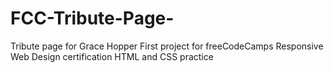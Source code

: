 # FCC-Tribute-Page-
Tribute page for Grace Hopper
First project for freeCodeCamps Responsive Web Design certification
HTML and CSS practice
